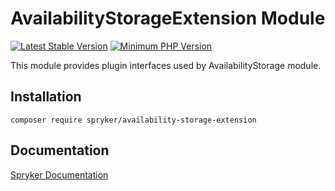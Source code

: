 # AvailabilityStorageExtension Module
[![Latest Stable Version](https://poser.pugx.org/spryker/availability-storage-extension/v/stable.svg)](https://packagist.org/packages/spryker/availability-storage-extension)
[![Minimum PHP Version](https://img.shields.io/badge/php-%3E%3D%208.3-8892BF.svg)](https://php.net/)

This module provides plugin interfaces used by AvailabilityStorage module.

## Installation

```
composer require spryker/availability-storage-extension
```

## Documentation

[Spryker Documentation](https://docs.spryker.com)
